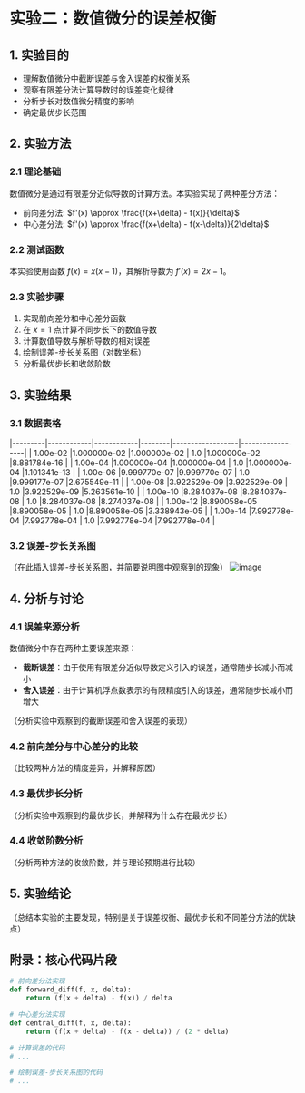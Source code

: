 # 实验二：数值微分的误差权衡

## 1. 实验目的
- 理解数值微分中截断误差与舍入误差的权衡关系
- 观察有限差分法计算导数时的误差变化规律
- 分析步长对数值微分精度的影响
- 确定最优步长范围

## 2. 实验方法
### 2.1 理论基础
数值微分是通过有限差分近似导数的计算方法。本实验实现了两种差分方法：
- 前向差分法: $f'(x) \approx \frac{f(x+\delta) - f(x)}{\delta}$
- 中心差分法: $f'(x) \approx \frac{f(x+\delta) - f(x-\delta)}{2\delta}$

### 2.2 测试函数
本实验使用函数 $f(x) = x(x-1)$，其解析导数为 $f'(x) = 2x - 1$。

### 2.3 实验步骤
1. 实现前向差分和中心差分函数
2. 在 $x=1$ 点计算不同步长下的数值导数
3. 计算数值导数与解析导数的相对误差
4. 绘制误差-步长关系图（对数坐标）
5. 分析最优步长和收敛阶数

## 3. 实验结果
### 3.1 数据表格
|---------|------------|------------|--------|------------------|------------------|
| 1.00e-02 |1.000000e-02  |1.000000e-02 | 1.0    |1.000000e-02      |8.881784e-16      |
| 1.00e-04 |1.000000e-04  |1.000000e-04 | 1.0    |1.000000e-04      |1.101341e-13      |
| 1.00e-06 |9.999770e-07  |9.999770e-07 | 1.0    |9.999177e-07      |2.675549e-11      |
| 1.00e-08 |3.922529e-09  |3.922529e-09 | 1.0    |3.922529e-09      |5.263561e-10      |
| 1.00e-10 |8.284037e-08  |8.284037e-08 | 1.0    |8.284037e-08      |8.274037e-08      |
| 1.00e-12 |8.890058e-05  |8.890058e-05 | 1.0    |8.890058e-05      |3.338943e-05      |
| 1.00e-14 |7.992778e-04  |7.992778e-04 | 1.0    |7.992778e-04      |7.992778e-04      |

### 3.2 误差-步长关系图
（在此插入误差-步长关系图，并简要说明图中观察到的现象）
![image](https://github.com/user-attachments/assets/727ad268-4184-4c85-927b-c9d153d1f8ac)

## 4. 分析与讨论
### 4.1 误差来源分析
数值微分中存在两种主要误差来源：
- **截断误差**：由于使用有限差分近似导数定义引入的误差，通常随步长减小而减小
- **舍入误差**：由于计算机浮点数表示的有限精度引入的误差，通常随步长减小而增大

（分析实验中观察到的截断误差和舍入误差的表现）

### 4.2 前向差分与中心差分的比较
（比较两种方法的精度差异，并解释原因）

### 4.3 最优步长分析
（分析实验中观察到的最优步长，并解释为什么存在最优步长）

### 4.4 收敛阶数分析
（分析两种方法的收敛阶数，并与理论预期进行比较）

## 5. 实验结论
（总结本实验的主要发现，特别是关于误差权衡、最优步长和不同差分方法的优缺点）

## 附录：核心代码片段
```python
# 前向差分法实现
def forward_diff(f, x, delta):
    return (f(x + delta) - f(x)) / delta

# 中心差分法实现
def central_diff(f, x, delta):
    return (f(x + delta) - f(x - delta)) / (2 * delta)

# 计算误差的代码
# ...

# 绘制误差-步长关系图的代码
# ...
```
